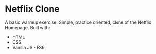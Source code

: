 # Netflix Clone
A basic warmup exercise. Simple, practice oriented, clone of the Netflix Homepage. Built with:

* HTML
* CSS
* Vanilla JS - ES6
